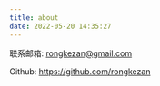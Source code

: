 ```yaml
---
title: about
date: 2022-05-20 14:35:27
---
```


联系邮箱: rongkezan@gmail.com

Github: https://github.com/rongkezan